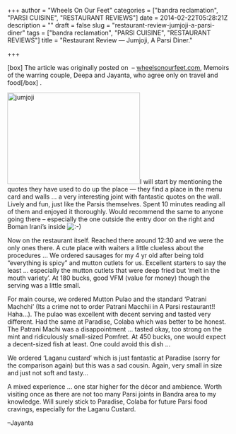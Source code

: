 +++
author = "Wheels On Our Feet"
categories = ["bandra reclamation", "PARSI CUISINE", "RESTAURANT REVIEWS"]
date = 2014-02-22T05:28:21Z
description = ""
draft = false
slug = "restaurant-review-jumjoji-a-parsi-diner"
tags = ["bandra reclamation", "PARSI CUISINE", "RESTAURANT REVIEWS"]
title = "Restaurant Review — Jumjoji, A Parsi Diner."

+++


<p>[box] The article was originally posted on  – <a href="https://www.wheelsonourfeet.com/">wheelsonourfeet.com</a>, Memoirs of the warring couple, Deepa and Jayanta, who agree only on travel and food[/box] .</p>
<p><img loading="lazy" class="size-full wp-image-5836 alignright" alt="jumjoji" src="https://i0.wp.com/bandra.info/wp-content/uploads/2014/02/jumjoji.jpg?resize=300%2C207&#038;ssl=1" width="300" height="207" data-recalc-dims="1" />I will start by mentioning the quotes they have used to do up the place — they find a place in the menu card and walls … a very interesting joint with fantastic quotes on the wall. Lively and fun, just like the Parsis themselves. Spent 10 minutes reading all of them and enjoyed it thoroughly. Would recommend the same to anyone going there – especially the one outside the entry door on the right and Boman Irani’s inside <img alt=":-)" src="https://i1.wp.com/www.wheelsonourfeet.com/wp-includes/images/smilies/icon_smile.gif?w=850&#038;ssl=1" data-recalc-dims="1" /></p>
<p>Now on the restaurant itself. Reached there around 12:30 and we were the only ones there. A cute place with waiters a little clueless about the procedures … We ordered sausages for my 4 yr old after being told “everything is spicy” and mutton cutlets for us. Excellent starters to say the least … especially the mutton cutlets that were deep fried but ‘melt in the mouth variety’. At 180 bucks, good VFM (value for money) though the serving was a little small.</p>
<p>For main course, we ordered Mutton Pulao and the standard ‘Patrani Machchi’ (Its a crime not to order Patrani Macchii in A Parsi restaurant!! Haha…). The pulao was excellent with decent serving and tasted very different. Had the same at Paradise, Colaba which was better to be honest. The Patrani Machi was a disappointment … tasted okay, too strong on the mint and ridiculously small-sized Pomfret. At 450 bucks, one would expect a decent-sized fish at least. One could avoid this dish …</p>
<p>We ordered ‘Laganu custard’ which is just fantastic at Paradise (sorry for the comparison again) but this was a sad cousin. Again, very small in size and just not soft and tasty…</p>
<p>A mixed experience … one star higher for the décor and ambience. Worth visiting once as there are not too many Parsi joints in Bandra area to my knowledge. Will surely stick to Paradise, Colaba for future Parsi food cravings, especially for the Laganu Custard.</p>
<p>–Jayanta</p>



